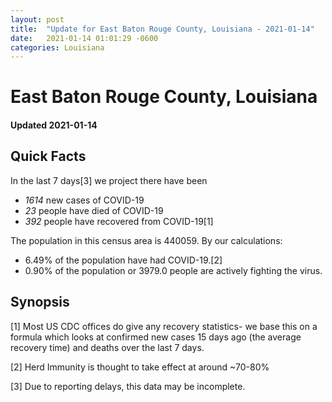 ```yaml
---
layout: post
title:  "Update for East Baton Rouge County, Louisiana - 2021-01-14"
date:   2021-01-14 01:01:29 -0600
categories: Louisiana
---
```


# East Baton Rouge County, Louisiana
#### Updated 2021-01-14

## Quick Facts

In the last 7 days[3] we project there have been
- *1614* new cases of COVID-19
- *23* people have died of COVID-19
- *392* people have recovered from COVID-19[1]

The population in this census area is 440059. By our calculations:
- 6.49% of the population have had COVID-19.[2]
- 0.90% of the population or 3979.0 people are actively fighting the virus.

## Synopsis




[1] Most US CDC offices do give any recovery statistics- we base this on a formula which looks at confirmed new cases
15 days ago (the average recovery time) and deaths over the last 7 days.

[2] Herd Immunity is thought to take effect at around ~70-80%

[3] Due to reporting delays, this data may be incomplete.
 
    